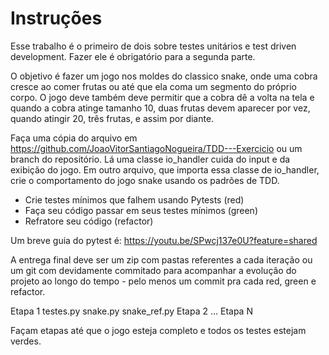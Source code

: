 # Instruções

Esse trabalho é o primeiro de dois sobre testes unitários e test driven development. Fazer ele é obrigatório para a segunda parte.

O objetivo é fazer um jogo nos moldes do classico snake, onde uma cobra cresce ao comer frutas ou até que ela coma um segmento do próprio corpo. O jogo deve também deve permitir que a cobra dê a volta na tela e quando a cobra atinge tamanho 10, duas frutas devem aparecer por vez, quando atingir 20, três frutas, e assim por diante. 

Faça uma cópia do arquivo em https://github.com/JoaoVitorSantiagoNogueira/TDD---Exercicio ou um branch do repositório. Lá uma classe io_handler cuida do input e da exibição do jogo. Em outro arquivo, que importa essa classe de io_handler, crie o comportamento do jogo snake usando os padrões de TDD.

- Crie testes mínimos que falhem usando Pytests (red)
- Faça seu código passar em seus testes mínimos (green)
- Refratore seu código (refactor)

Um breve guia do pytest é:
https://youtu.be/SPwcj137e0U?feature=shared

A entrega final deve ser um zip com pastas referentes a cada iteração ou um git com devidamente commitado para acompanhar a evolução do projeto ao longo do tempo - pelo menos um commit pra cada red, green e refactor. 

Etapa 1
    testes.py
    snake.py
    snake_ref.py
Etapa 2 
...
Etapa N

Façam etapas até que o jogo esteja completo e todos os testes estejam verdes.